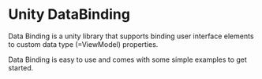 # Unity DataBinding

Data Binding is a unity library that supports binding user interface elements to custom data type (=ViewModel) properties.

Data Binding is easy to use and comes with some simple examples to get started.